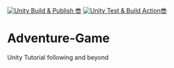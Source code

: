 [![Unity Build & Publish 😎](https://github.com/EelcoLos/Adventure-Game/actions/workflows/buildAndPublish.yml/badge.svg?event=push)](https://github.com/EelcoLos/Adventure-Game/actions/workflows/buildAndPublish.yml) [![Unity Test & Build Action😎](https://github.com/EelcoLos/Adventure-Game/actions/workflows/buildAndTest.yml/badge.svg)](https://github.com/EelcoLos/Adventure-Game/actions/workflows/buildAndTest.yml)
# Adventure-Game
 Unity Tutorial following and beyond
